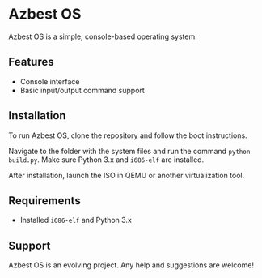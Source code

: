 # Azbest OS

Azbest OS is a simple, console-based operating system.

## Features

- Console interface
- Basic input/output command support

## Installation

To run Azbest OS, clone the repository and follow the boot instructions.

Navigate to the folder with the system files and run the command `python build.py`. 
Make sure Python 3.x and `i686-elf` are installed.

After installation, launch the ISO in QEMU or another virtualization tool.

## Requirements

- Installed `i686-elf` and Python 3.x

## Support

Azbest OS is an evolving project. Any help and suggestions are welcome!
